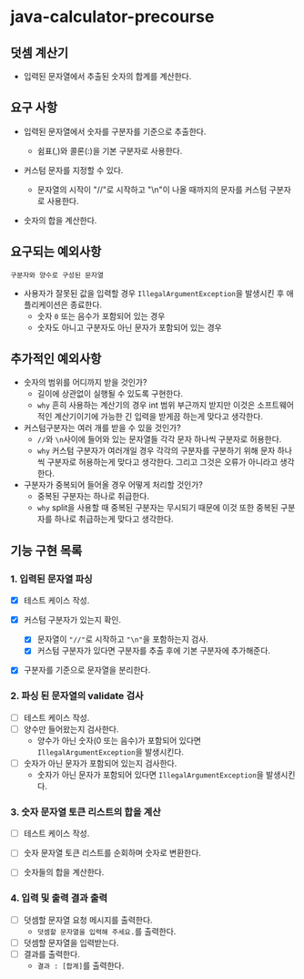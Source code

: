 # java-calculator-precourse

## 덧셈 계산기

- 입력된 문자열에서 추출된 숫자의 합계를 계산한다.

## 요구 사항

- 입력된 문자열에서 숫자를 구분자를 기준으로 추출한다.
    - 쉼표(,)와 콜론(:)을 기본 구분자로 사용한다.
- 커스텀 문자를 지정할 수 있다.
  - 문자열의 시작이 "//"로 시작하고 "\n"이 나올 때까지의 문자를 커스텀 구분자로 사용한다.

- 숫자의 합을 계산한다.

## 요구되는 예외사항

`구분자와 양수로 구성된 문자열`
- 사용자가 잘못된 값을 입력할 경우 `IllegalArgumentException`을 발생시킨 후 애플리케이션은 종료한다.
    - 숫자 `0` 또는 음수가 포함되어 있는 경우
    - 숫자도 아니고 구분자도 아닌 문자가 포함되어 있는 경우

## 추가적인 예외사항

- 숫자의 범위를 어디까지 받을 것인가?
  - 길이에 상관없이 실행될 수 있도록 구현한다.
  - `why` 흔히 사용하는 계산기의 경우 int 범위 부근까지 받지만 이것은 소프트웨어적인 계산기이기에 가능한 긴 입력을 받게끔 하는게 맞다고 생각한다.
- 커스텀구분자는 여러 개를 받을 수 있을 것인가?
  - `//`와 `\n`사이에 들어와 있는 문자열들 각각 문자 하나씩 구분자로 허용한다.
  - `why` 커스텀 구분자가 여러개일 경우 각각의 구분자를 구분하기 위해 문자 하나씩 구분자로 허용하는게 맞다고 생각한다. 그리고 그것은 오류가 아니라고 생각한다.
- 구분자가 중복되어 들어올 경우 어떻게 처리할 것인가?
  - 중복된 구분자는 하나로 취급한다.
  - `why` split을 사용할 때 중복된 구분자는 무시되기 때문에 이것 또한 중복된 구분자를 하나로 취급하는게 맞다고 생각한다.

## 기능 구현 목록

### 1. 입력된 문자열 파싱
- [x] 테스트 케이스 작성.
- [x] 커스텀 구분자가 있는지 확인.
  - [x] 문자열이 `"//"`로 시작하고 `"\n"`을 포함하는지 검사.
  - [x] 커스텀 구분자가 있다면 구분자를 추출 후에 기본 구분자에 추가해준다.
- [x] 구분자를 기준으로 문자열을 분리한다.


### 2. 파싱 된 문자열의 validate 검사
- [ ] 테스트 케이스 작성.
- [ ] 양수만 들어왔는지 검사한다.
  - 양수가 아닌 숫자(0 또는 음수)가 포함되어 있다면 `IllegalArgumentException`을 발생시킨다.
- [ ] 숫자가 아닌 문자가 포함되어 있는지 검사한다.
  - 숫자가 아닌 문자가 포함되어 있다면 `IllegalArgumentException`을 발생시킨다.

### 3. 숫자 문자열 토큰 리스트의 합을 계산
- [ ] 테스트 케이스 작성.
- [ ] 숫자 문자열 토큰 리스트를 순회하며 숫자로 변환한다.
- [ ] 숫자들의 합을 계산한다.


### 4. 입력 및 출력 결과 출력
- [ ] 덧셈할 문자열 요청 메시지를 출력한다.
  - `덧셈할 문자열을 입력해 주세요.`를 출력한다.
- [ ] 덧셈할 문자열을 입력받는다.
- [ ] 결과를 출력한다.
  - `결과 : [합계]`를 출력한다.
